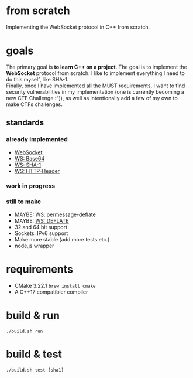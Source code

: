 # from scratch
Implementing the WebSocket protocol in C++ from scratch. 

# goals
The primary goal is **to learn C++ on a project**. The goal is to implement the **WebSocket** protocol from scratch. I like to implement everything I need to do this myself, like SHA-1.  
Finally, once I have implemented all the MUST requirements, I want to find security vulnerabilities in my implementation (one is currently becoming a new CTF Challenge :^)), as well as intentionally add a few of my own to make CTFs challenges.

## standards
### already implemented
- [WebSocket](https://datatracker.ietf.org/doc/html/rfc6455)
- [WS: Base64](https://datatracker.ietf.org/doc/html/rfc4648#section-4)
- [WS: SHA-1](https://datatracker.ietf.org/doc/html/rfc3174)
- [WS: HTTP-Header](https://datatracker.ietf.org/doc/html/rfc2616)
### work in progress
### still to make
- MAYBE: [WS: permessage-deflate](https://www.rfc-editor.org/rfc/rfc7692.html)
- MAYBE: [WS: DEFLATE](https://www.rfc-editor.org/rfc/rfc1951)
- 32 and 64 bit support
- Sockets: IPv6 support 
- Make more stable (add more tests etc.)
- node.js wrapper

# requirements
- CMake 3.22.1 `brew install cmake`
- A C++17 compatibler compiler

# build & run
```
./build.sh run
```

# build & test
```
./build.sh test [sha1]
```
